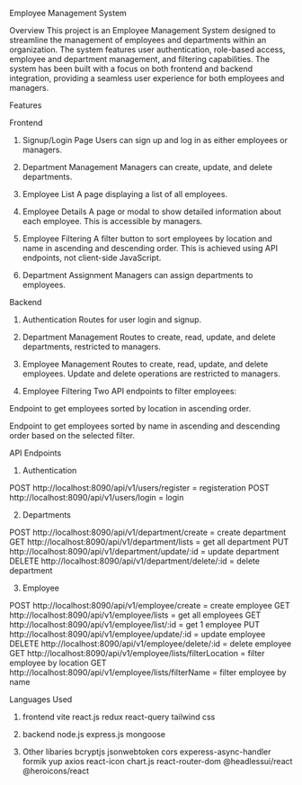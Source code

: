 Employee Management System

Overview
This project is an Employee Management System designed to streamline the management of employees and departments within an organization. The system features user authentication, role-based access, employee and department management, and filtering capabilities. The system has been built with a focus on both frontend and backend integration, providing a seamless user experience for both employees and managers.

Features

Frontend

1. Signup/Login Page
   Users can sign up and log in as either employees or managers.

2. Department Management
   Managers can create, update, and delete departments.

3. Employee List
   A page displaying a list of all employees.

4. Employee Details
   A page or modal to show detailed information about each employee. This is accessible by managers.

5. Employee Filtering
   A filter button to sort employees by location and name in ascending and descending order. This is achieved using API endpoints, not client-side JavaScript.

6. Department Assignment
   Managers can assign departments to employees.

Backend

1. Authentication
   Routes for user login and signup.

2. Department Management
   Routes to create, read, update, and delete departments, restricted to managers.

3. Employee Management
   Routes to create, read, update, and delete employees. Update and delete operations are restricted to managers.

4. Employee Filtering
   Two API endpoints to filter employees:

Endpoint to get employees sorted by location in ascending order.

Endpoint to get employees sorted by name in ascending and descending order based on the selected filter.

API Endpoints

1. Authentication

POST http://localhost:8090/api/v1/users/register = registeration
POST http://localhost:8090/api/v1/users/login = login

2. Departments

POST http://localhost:8090/api/v1/department/create = create department
GET http://localhost:8090/api/v1/department/lists = get all department
PUT http://localhost:8090/api/v1/department/update/:id = update department
DELETE http://localhost:8090/api/v1/department/delete/:id = delete department

3. Employee

POST http://localhost:8090/api/v1/employee/create = create employee
GET http://localhost:8090/api/v1/employee/lists = get all employees
GET http://localhost:8090/api/v1/employee/list/:id = get 1 employee
PUT http://localhost:8090/api/v1/employee/update/:id = update employee
DELETE http://localhost:8090/api/v1/employee/delete/:id = delete employee
GET http://localhost:8090/api/v1/employee/lists/filterLocation = filter employee by location
GET http://localhost:8090/api/v1/employee/lists/filterName = filter employee by name

Languages Used

1. frontend
   vite
   react.js
   redux
   react-query
   tailwind css

2. backend
   node.js
   express.js
   mongoose

3. Other libaries
   bcryptjs
   jsonwebtoken
   cors
   experess-async-handler
   formik
   yup
   axios
   react-icon
   chart.js
   react-router-dom
   @headlessui/react
   @heroicons/react

<!--# React + Vite

This template provides a minimal setup to get React working in Vite with HMR and some ESLint rules.

Currently, two official plugins are available:

- [@vitejs/plugin-react](https://github.com/vitejs/vite-plugin-react/blob/main/packages/plugin-react/README.md) uses [Babel](https://babeljs.io/) for Fast Refresh
- [@vitejs/plugin-react-swc](https://github.com/vitejs/vite-plugin-react-swc) uses [SWC](https://swc.rs/) for Fast Refresh -->
